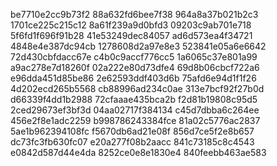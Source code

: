 be7710e2cc9b73f2
88a632fd6bee7f38
964a8a37b021b2c3
1701ce225c215c12
8a61f239a9d0bfd3
09203c9ab701e718
5f6fd1f696f91b28
41e53249dec84057
ad6d573ea4f34721
4848e4e387dc94cb
1278608d2a97e8e3
523841e05a6e6642
72d430cbfdacc67e
c4b0c9accf776cc5
1a6065c37e801a99
a9ac278e7d18260f
02a222e80d73dfe4
69d8b06cbcf722a6
e96dda451d85be86
2e62593ddf403d6b
75afd6e94d1f1f26
4d202ecd265b5568
cb88996ad234c0ae
313e7bcf92f27b0d
d66339f4dd1b2988
72cfaaae435bca2b
f2d81b19808c95d5
2ced29673ef3bf3d
04aa02717f384134
c45d7dbba6c264ee
456e2f8e1adc2259
b998786243384fce
81a02c5776ac2837
5ae1b962394108fc
f5670db6ad21e08f
856d7ce5f2e8b657
dc73fc3fb630fc07
e20a277f08b2aacc
841c73185c8c4543
e0842d587d44e4da
8252ce0e8e1830e4
840feebb463ae583
